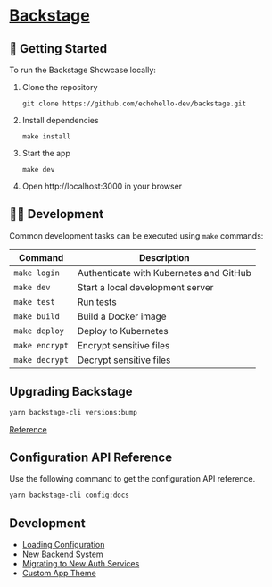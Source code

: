 # [Backstage](https://backstage.io)

## 🚀 Getting Started

To run the Backstage Showcase locally:

1. Clone the repository
   ```
   git clone https://github.com/echohello-dev/backstage.git
   ```
2. Install dependencies
   ```
   make install
   ```
3. Start the app
   ```
   make dev
   ```
4. Open http://localhost:3000 in your browser

## 🧑‍💻 Development

Common development tasks can be executed using `make` commands:

| Command        | Description                             |
| -------------- | --------------------------------------- |
| `make login`   | Authenticate with Kubernetes and GitHub |
| `make dev`     | Start a local development server        |
| `make test`    | Run tests                               |
| `make build`   | Build a Docker image                    |
| `make deploy`  | Deploy to Kubernetes                    |
| `make encrypt` | Encrypt sensitive files                 |
| `make decrypt` | Decrypt sensitive files                 |

## Upgrading Backstage

```bash
yarn backstage-cli versions:bump
```

[Reference](https://backstage.io/docs/getting-started/keeping-backstage-updated/)

## Configuration API Reference

Use the following command to get the configuration API reference.

```bash
yarn backstage-cli config:docs
```

## Development

- [Loading Configuration](https://backstage.io/docs/conf/reading)
- [New Backend System](https://backstage.io/docs/backend-system/)
- [Migrating to New Auth Services](https://backstage.io/docs/tutorials/auth-service-migration/)
- [Custom App Theme](https://backstage.io/docs/getting-started/app-custom-theme/)
